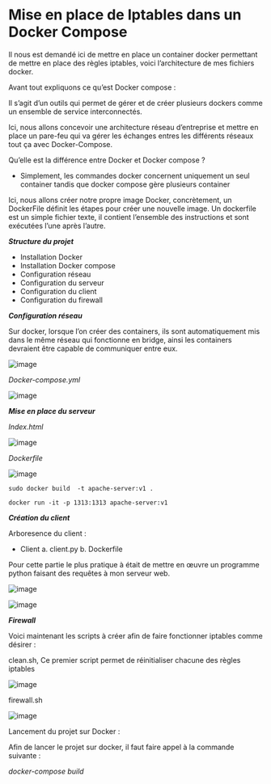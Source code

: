 # Mise en place de Iptables dans un Docker Compose 


Il nous est demandé ici de mettre en place un container docker permettant de mettre en place des règles iptables, voici l’architecture de mes fichiers docker.

Avant tout expliquons ce qu’est Docker compose : 

Il s’agit d’un outils qui permet de gérer et de créer plusieurs dockers comme un ensemble de service interconnectés.

Ici, nous allons concevoir une architecture réseau d’entreprise et mettre en place un pare-feu qui va gérer les échanges entres les différents réseaux tout ça avec Docker-Compose.

Qu’elle est la différence entre Docker et Docker compose ?

- Simplement, les commandes docker concernent uniquement un seul container tandis que docker compose gère plusieurs container

Ici, nous allons créer notre propre image Docker, concrètement, un DockerFile définit les étapes pour créer une nouvelle image. Un dockerfile est un simple fichier texte, il contient l’ensemble des instructions et sont exécutées l’une après l’autre.


**_Structure du projet_**


- Installation Docker
- Installation Docker compose
- Configuration réseau
- Configuration du serveur
- Configuration du client
- Configuration du firewall

**_Configuration réseau_**

Sur docker, lorsque l’on créer des containers, ils sont automatiquement mis dans le même réseau qui fonctionne en bridge, ainsi les containers devraient être capable de communiquer entre eux.

![image](https://user-images.githubusercontent.com/82390826/169716906-2f9242ce-5a95-440a-b45c-631fa86a98c1.png)



_Docker-compose.yml_

![image](https://user-images.githubusercontent.com/82390826/169716135-ae5363ab-e80a-460b-b1c6-fc1043bc71a4.png)


**_Mise en place du serveur_**

_Index.html_

![image](https://user-images.githubusercontent.com/82390826/169716169-67af176e-df78-4ec2-ad74-6a2a60850a35.png)

_Dockerfile_

![image](https://user-images.githubusercontent.com/82390826/169716259-815f7765-ffa7-466c-a294-3ee63592f329.png)


`sudo docker build  -t apache-server:v1 .`

`docker run -it -p 1313:1313 apache-server:v1`

**_Création du client_**

Arboresence du client : 

  - Client
      a. client.py
      b. Dockerfile
      
  Pour cette partie le plus pratique à était de mettre en œuvre un programme python faisant des requêtes à mon serveur web.
  
![image](https://user-images.githubusercontent.com/82390826/169716460-a5724ee1-8b87-4d9e-ae2a-846a3adbc962.png)


![image](https://user-images.githubusercontent.com/82390826/169716508-3a4c6ffc-f67a-4c71-9eae-f42c495bac6c.png)

**_Firewall_**


Voici maintenant les scripts à créer afin de faire fonctionner iptables comme désirer : 

clean.sh, Ce premier script permet de réinitialiser chacune des règles iptables

![image](https://user-images.githubusercontent.com/82390826/169716819-4892faf5-34de-4574-b9a0-598a07c656f0.png)


firewall.sh

![image](https://user-images.githubusercontent.com/82390826/169717025-0ab75763-152e-4c7f-bb4f-6e6fb08f75ef.png)


Lancement du projet sur Docker :

Afin de lancer le projet sur docker, il faut faire appel à la commande suivante :

_docker-compose build_



      
